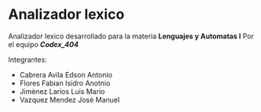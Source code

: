 # Analizador lexico

Analizador lexico desarrollado para la materia **Lenguajes y Automatas I**
Por el equipo ***Codex_404***

Integrantes:
- Cabrera Avila Edson Antonio
- Flores Fabian Isidro Anotnio
- Jimènez Larios Luis Mario
- Vazquez Mendez Josè Manuel
